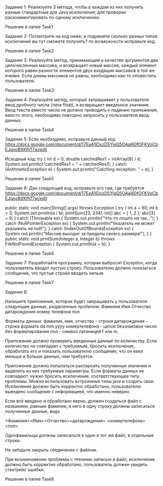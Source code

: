 Задание 1: Реализуйте 3 метода, чтобы в каждом из них получить разные стандартные для Java исключения;
           для проверки раскомментировать по одному исключению.

Решение в папке Task1

Задание 2: Посмотрите на код ниже, и подумайте сколько разных типов исключений вы тут сможете получить?
           по возможности исправьте код.

Решение в папке Task2

Задание 3: Реализуйте метод, принимающий в качестве аргументов два целочисленных массива,
           и возвращает новый массив, каждый элемент которого равен разности элементов двух входящих
           массивов в той же ячейке. Если длины массивов не равны, необходимо как-то оповестить
           пользователя.

Решение в папке Task3

Задание 4: Реализуйте метод, который запрашивает у пользователя ввод 
           дробного числа (типа float), и возвращает введенное значение. Ввод 
           текста вместо числа не должно приводить к падению приложения, вместо 
           этого, необходимо повторно запросить у пользователя ввод данных.

Решение в папке Task4

Задание 5: Если необходимо, исправьте данный код
           https://docs.google.com/document/d/17EaA1lDxzD5YigQ5OAal60fOFKVoCbEJqooB9XfhT7w/edit

  Исходный код:
try {
   int d = 0;
   double catchedRes1 = intArray[8] / d;
   System.out.println("catchedRes1 = " + catchedRes1);
} catch (ArithmeticException e) {
   System.out.println("Catching exception: " + e);
}

Решение в папке Task5

Задание 6: Дан следующий код, исправьте его там, где требуется
           https://docs.google.com/document/d/17EaA1lDxzD5YigQ5OAal60fOFKVoCbEJqooB9XfhT7w/edit

public static void main(String[] args) throws Exception {
   try {
       int a = 90;
       int b = 3;
       System.out.println(a / b);
       printSum(23, 234);
       int[] abc = { 1, 2 };
       abc[3] = 9;
   } catch (Throwable ex) {
       System.out.println("Что-то пошло не так...");
   } catch (NullPointerException ex) {
       System.out.println("Указатель не может указывать на null!");
   } catch (IndexOutOfBoundsException ex) {
       System.out.println("Массив выходит за пределы своего размера!");
   }
}
public static void printSum(Integer a, Integer b) throws FileNotFoundException {
   System.out.println(a + b);
}

Решение в папке Task6

Задание 7: Разработайте программу, которая выбросит Exception, когда пользователь вводит
           пустую строку. Пользователю должно показаться сообщение, что пустые строки вводить нельзя.

Решение в папке Task7

Задание 8: 

Напишите приложение, которое будет запрашивать у пользователя следующие данные, разделенные пробелом:
Фамилия Имя Отчество датарождения номер телефона пол

Форматы данных:
фамилия, имя, отчество - строки
датарождения - строка формата dd.mm.yyyy
номертелефона - целое беззнаковое число без форматирования
пол - символ латиницей f или m.

Приложение должно проверить введенные данные по количеству. Если количество не совпадает с требуемым, бросить исключение, обработать его и показать пользователю сообщение, что он ввел меньше и больше данных, чем требуется.

Приложение должно попытаться распарсить полученные значения и выделить из них требуемые параметры. Если форматы данных не совпадают, нужно бросить исключение, соответствующее типу проблемы. Можно использовать встроенные типы java и создать свои. Исключение должно быть корректно обработано, пользователю выведено сообщение с информацией, что именно неверно.

Если всё введено и обработано верно, должен создаться файл с названием, равным фамилии, в него в одну строку должны записаться полученные данные, вида

<Фамилия><Имя><Отчество><датарождения> <номертелефона><пол>

Однофамильцы должны записаться в один и тот же файл, в отдельные строки.

Не забудьте закрыть соединение с файлом.

При возникновении проблемы с чтением-записью в файл, исключение должно быть корректно обработано, пользователь должен увидеть стектрейс ошибки.

Решение в папке Task8

